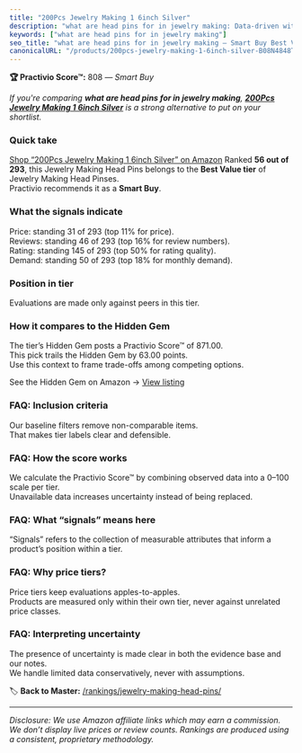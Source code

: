 ```yaml
---
title: "200Pcs Jewelry Making 1 6inch Silver"
description: "what are head pins for in jewelry making: Data-driven within Best Value ranking using the Practivio Score™. Positioned by quality, value, demand, findability,…"
keywords: ["what are head pins for in jewelry making"]
seo_title: "what are head pins for in jewelry making — Smart Buy Best Value (2025)"
canonicalURL: "/products/200pcs-jewelry-making-1-6inch-silver-B08N4848T1/"
---
```


**🏆 Practivio Score™:** 808 — _Smart Buy_


*If you're comparing **what are head pins for in jewelry making**, **[200Pcs Jewelry Making 1 6inch Silver](https://www.amazon.com/dp/B08N4848T1?tag=practivio-20)** is a strong alternative to put on your shortlist.*
### Quick take
[Shop “200Pcs Jewelry Making 1 6inch Silver” on Amazon](https://www.amazon.com/dp/B08N4848T1?tag=practivio-20)
Ranked **56 out of 293**, this Jewelry Making Head Pins belongs to the **Best Value tier** of Jewelry Making Head Pinses.  
Practivio recommends it as a **Smart Buy**.

### What the signals indicate
Price: standing 31 of 293 (top 11% for price).  
Reviews: standing 46 of 293 (top 16% for review numbers).  
Rating: standing 145 of 293 (top 50% for rating quality).  
Demand: standing 50 of 293 (top 18% for monthly demand).

### Position in tier
Evaluations are made only against peers in this tier.

### How it compares to the Hidden Gem
The tier’s Hidden Gem posts a Practivio Score™ of 871.00.  
This pick trails the Hidden Gem by 63.00 points.  
Use this context to frame trade-offs among competing options.  

See the Hidden Gem on Amazon → [View listing](https://www.amazon.com/dp/B08GZRLDQF?tag=practivio-20)

### FAQ: Inclusion criteria
Our baseline filters remove non-comparable items.  
That makes tier labels clear and defensible.

### FAQ: How the score works
We calculate the Practivio Score™ by combining observed data into a 0–100 scale per tier.  
Unavailable data increases uncertainty instead of being replaced.

### FAQ: What “signals” means here
“Signals” refers to the collection of measurable attributes that inform a product’s position within a tier.

### FAQ: Why price tiers?
Price tiers keep evaluations apples-to-apples.  
Products are measured only within their own tier, never against unrelated price classes.

### FAQ: Interpreting uncertainty
The presence of uncertainty is made clear in both the evidence base and our notes.  
We handle limited data conservatively, never with assumptions.


🏷️ **Back to Master:** [/rankings/jewelry-making-head-pins/](/rankings/jewelry-making-head-pins/)

---
_Disclosure: We use Amazon affiliate links which may earn a commission. We don’t display live prices or review counts. Rankings are produced using a consistent, proprietary methodology._

